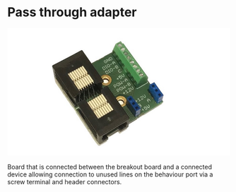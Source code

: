 #  Pass through adapter

![photo](pass_through_adapter.jpg)

Board that is connected between the breakout board and a connected device allowing connection to unused lines on the behaviour port via a screw terminal and header connectors.